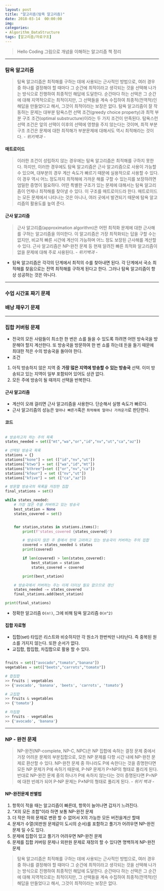 ```yaml
---
layout: post
title: "알고리즘(탐욕 알고리즘)"
date: 2018-03-14  00:00:00
img:
categories:
- Algorithm_DataStructure
tags: [알고리즘/자료구조]
---
```

> Hello Coding 그림으로 개념을 이해하는 알고리즘 책 정리

---

### 탐욕 알고리즘
> 탐욕 알고리즘은 최적해를 구하는 데에 사용되는 근사적인 방법으로, 여러 경우 중 하나를 결정해야 할 때마다 그 순간에 최적이라고 생각되는 것을 선택해 나가는 방식으로 진행하여 최종적인 해답에 도달한다. 순간마다 하는 선택은 그 순간에 대해 지역적으로는 최적이지만, 그 선택들을 계속 수집하여 최종적(전역적)인 해답을 만들었다고 해서, 그것이 최적이라는 보장은 없다.
탐욕 알고리즘이 잘 작동하는 문제는 대부분 탐욕스런 선택 조건(greedy choice property)과 최적 부분 구조 조건(optimal substructure)이라는 두 가지 조건이 만족된다. 탐욕스런 선택 조건은 앞의 선택이 이후의 선택에 영향을 주지 않는다는 것이며, 최적 부분 구조 조건은 문제에 대한 최적해가 부분문제에 대해서도 역시 최적해라는 것이다. *- 위키백과 -*

#### 매트로이드
> 이러한 조건이 성립하지 않는 경우에는 탐욕 알고리즘은 최적해를 구하지 못한다. 하지만, 이러한 경우에도 탐욕 알고리즘은 근사 알고리즘으로 사용이 가능할 수 있으며, 대부분의 경우 계산 속도가 빠르기 때문에 실용적으로 사용할 수 있다. 이 경우 역시 어느 정도까지 최적해에 가까운 해를 구할 수 있는지를 보장하려면 엄밀한 증명이 필요하다.
어떤 특별한 구조가 있는 문제에 대해서는 탐욕 알고리즘이 언제나 최적해를 찾아낼 수 있다. 이 구조를 매트로이드라 한다. 매트로이드는 모든 문제에서 나타나는 것은 아니나, 여러 곳에서 발견되기 때문에 탐욕 알고리즘의 활용도를 높여 준다.

#### 근사 알고리즘
> 근사 알고리즘(approximation algorithm)은 어떤 최적화 문제에 대한 근사해를 구하는 알고리즘을 의미한다. 이 알고리즘은 가장 최적화되는 답을 구할 수는 없지만, 비교적 빠른 시간에 계산이 가능하며 어느 정도 보장된 근사해를 계산할 수 있다. 근사 알고리즘은 NP-완전 문제 등 현재 알려진 빠른 최적화 알고리즘이 없을 문제에 대해 주로 사용된다. *- 위키백과 -*


- 탐욕 알고리즘은 각각의 단계에서 최적의 수를 찾아내면 된다. 각 단계에서 국소 최적해를 찾음으로는 전역 최적해를 구하게 된다고 한다. 그러나 탐욕 알고리즘이 항상 성공하는 것은 아니다.

---

### 수업 시간표 짜기 문제

### 배낭 채우기 문제

---

### 집합 커버링 문제
- 전국의 모든 사람들이 최소한 한 번은 쇼를 들을 수 있도록 하려면 어떤 방속국을 방문해야 할지 계산한다. 또 방송국을 방문하여 한 번 쇼를 하는데 돈을 들기 때문에 최대한 적은 수의 방송국을 돌아야 한다.
- 조건
1. 아직 방송하지 않은 지역 중 **가장 많은 지역에 방송할 수 있는 방송국** 선택. 이미 방송되고 있는 지역이 일부 포함되어 있어도 상관 없다.
2. 모든 주에 방송이 될 때까지 선택을 반복한다.

#### 근사 알고리즘
- 계산이 오래 걸리면 근사 알고리즘을 사용한다. 단순해서 실행 속도가 빠르다.
- 근사 알고리즘의 성능은 `얼마나 빠른가`혹은 `최적해에 얼마나 가까운가`로 판단한다.


#### 코드
```py

# 방송하고자 하는 주의 목록
states_needed = set(["mt","wa","or","id","nv","ut","ca","az"])

# 선택된 방송국 목록
stations = {}
stations["kone"] = set (["id","nv","ut"])
stations["ktwo"] = set (["wa","id","mt"])
stations["kthree"]=set (["or","nv","ca"])
stations["kfour"] = set (["nv","ut"])
stations["kfive"] = set (["ca","az"])

# 방문할 방송국의 목록을 저장한 집합
final_stations = set()

while states_needed:
    # 가장 많은 주를 커버하고 있는 방송국
    best_station = None
    states_covered = set()


    for station,states in stations.items():
        print(f'states_covered {states_covered}')

        # 방송되지 않은 주 중에서 현재 고려하고 있는 방송국이 커버하는 주의 집합
        covered = states_needed & states
        print(covered)

        if len(covered) > len(states_covered):
            best_station = station
            states_covered = covered

        print(best_station)

    # 방송국에서 커버하는 주는 이제 더이상 필요 없으므로 갱신
    states_needed -= states_covered
    final_stations.add(best_station)

print(final_stations)
```
- 정확한 알고리즘 `O(n!)`, 그에 비해 탐욕 알고리즘 `O(n^2)`

#### 집합 자료형
- 집합(set) 타입은 리스트와 비슷하지만 각 원소가 한번씩만 나타난다. 즉 중복된 원소를 가지지 않는다. 또한 순서가 없다.
- 교집합, 합집합, 차집합으로 활용 할 수 있다.

```py

fruits = set(["avocado","tomato","banana"])
vegetables = set(["beets","carrots","tomato"])

# 합집합
>> fruits | vegetables
>> {'avocado', 'banana', 'beets', 'carrots', 'tomato'}

# 교집합
>> fruits & vegetables
>> {'tomato'}

# 차집합
>> fruits - vegetables
>> {'avocado', 'banana'}
```

---

### NP - 완전 문제
> NP-완전(NP-complete, NP-C, NPC)은 NP 집합에 속하는 결정 문제 중에서 가장 어려운 문제의 부분집합으로, 모든 NP 문제를 다항 시간 내에 NP-완전 문제로 환산할 수 있다. NP-완전 문제 중 하나라도 P에 속한다는 것을 증명한다면 모든 NP 문제가 P에 속하기 때문에, P-NP 문제가 P=NP의 형태로 풀리게 된다. 반대로 NP-완전 문제 중의 하나가 P에 속하지 않는다는 것이 증명된다면 P=NP에 대한 반례가 되어 P-NP 문제는 P≠NP의 형태로 풀리게 된다. *- 위키 백과 -*

#### NP-완전문제 판별법
1. 항목이 적을 때는 알고리즘이 빠른데, 항목이 늘어나면 갑자기 느려진다.
2. "X의 모든 조합"이라 하면 보통 NP-완전 문제
3. 더 작은 하위 문제로 변환 할 수 없어서 X의 가능한 모든 버전을계산 할때
4. 문제가 수열(외판원 문제같이 도시의 순서)를 포함하고 풀기가 어려우면 NP-완전 문제 일 수도 있다.
5. 문제에 집합이 있고 풀기가 어려우면 NP-완전 문제
6. 문제를 집합 커버링 문제나 외판원 문제로 재정의 할 수 있다면 명백하게 NP-완전 문제


> 탐욕 알고리즘은 최적해를 구하는 데에 사용되는 근사적인 방법으로, 여러 경우 중 하나를 결정해야 할 때마다 그 순간에 최적이라고 생각되는 것을 선택해 나가는 방식으로 진행하여 최종적인 해답에 도달한다. 순간마다 하는 선택은 그 순간에 대해 지역적으로는 최적이지만, 그 선택들을 계속 수집하여 최종적(전역적)인 해답을 만들었다고 해서, 그것이 최적이라는 보장은 없다.
